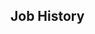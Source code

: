 <!-- Copyright (C) 2023  Kevin Sandom -->
<!-- # This is the full variant, with all of the luxury bells and whistles. -->
<!-- do include src/header/exampleHeader.md -->
<!-- do include src/intro/exampleLongIntro.md -->

## Job History
<!-- do include src/util/colBegin.md -->
<!-- do include src/util/col50.md -->
<!-- do forEach src/jobHistory/recentJobs include src/jobHistory/exampleDynamicFull.md -->
<!-- do include src/util/colNext.md -->
<!-- do include src/util/col50.md -->
<!-- do forEach src/jobHistory/oldJobs include src/jobHistory/exampleDynamicFull.md -->
<!-- do include src/util/colEnd.md -->
<!-- do include src/keySkills/exampleKeySkills.md -->
